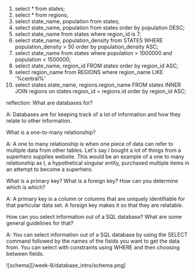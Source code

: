 1. select * from states;
2. select * from regions;
3. select state_name, population from states;
4. select state_name, population from states order by population DESC;
5. select state_name from states where region_id is 7;
6. select state_name, population_density from STATES WHERE population_density > 50 order by population_density ASC;
7. select state_name from states where population > 1000000 and population < 1500000; 
8. select state_name, region_id FROM states order by region_id ASC;
9. select region_name from REGIONS where region_name LIKE '%central%'
10. select states.state_name, regions.region_name FROM states INNER JOIN regions on states.region_id = regions.id order by region_id ASC;


reflection:
What are databases for?

A: Databases are for keeping track of a lot of information and how they relate to other information.

What is a one-to-many relationship?

A: A one to many relationship is when one piece of data can refer to multiple data from other tables. Let's say I bought a lot of things from a superhero supplies website. This would be an example of a one to many relationship as I, a hypothetical singular entity, purchased multiple items in an attempt to become a superhero.  

What is a primary key? What is a foreign key? How can you determine which is which?

A: A primary key is a column or columns that are uniquely identifiable for that particular data set. A foreign key makes it so that they are relatable. 

How can you select information out of a SQL database? What are some general guidelines for that?

A: You can select information out of a SQL database by using the SELECT command followed by the names of the fields you want to get the data from. You can select with constraints using WHERE and then choosing between fields. 


![schema][/week-8/database_intro/schema.png]


